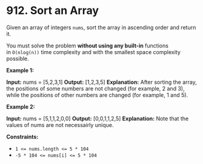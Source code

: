 # 912. Sort an Array 

Given an array of integers `nums`, sort the array in ascending order and return it.

You must solve the problem **without using any built-in** functions in `O(nlog(n))` time complexity and with the smallest space complexity possible.

**Example 1:**

**Input:** nums = [5,2,3,1]
**Output:** [1,2,3,5]
**Explanation:** After sorting the array, the positions of some numbers are not changed (for example, 2 and 3), while the positions of other numbers are changed (for example, 1 and 5).

**Example 2:**

**Input:** nums = [5,1,1,2,0,0]
**Output:** [0,0,1,1,2,5]
**Explanation:** Note that the values of nums are not necessairly unique.

**Constraints:**

- `1 <= nums.length <= 5 * 104`
- `-5 * 104 <= nums[i] <= 5 * 104`